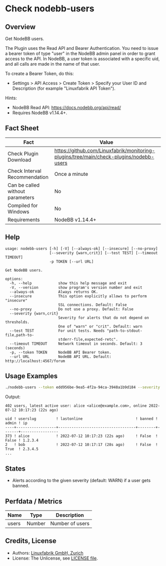 # Check nodebb-users

## Overview

Get NodeBB users.

The Plugin uses the Read API and Bearer Authentication. You need to issue a bearer token of type "user" in the NodeBB admin panel in order to grant access to the API. In NodeBB, a user token is associated with a specific uid, and all calls are made in the name of that user.

To create a Bearer Token, do this:

* Settings \> API Access \> Create Token \> Specify your User ID and Description (for example "Linuxfabrik API Token").

Hints:

* NodeBB Read API: <https://docs.nodebb.org/api/read/>
* Requires NodeBB v1.14.4+.


## Fact Sheet

| Fact | Value |
|----|----|
| Check Plugin Download                 | <https://github.com/Linuxfabrik/monitoring-plugins/tree/main/check-plugins/nodebb-users> |
| Check Interval Recommendation         | Once a minute |
| Can be called without parameters      | No |
| Compiled for Windows                  | No |
| Requirements                          | NodeBB v1.14.4+ |


## Help

```text
usage: nodebb-users [-h] [-V] [--always-ok] [--insecure] [--no-proxy]
                    [--severity {warn,crit}] [--test TEST] [--timeout TIMEOUT]
                    -p TOKEN [--url URL]

Get NodeBB users.

options:
  -h, --help            show this help message and exit
  -V, --version         show program's version number and exit
  --always-ok           Always returns OK.
  --insecure            This option explicitly allows to perform "insecure"
                        SSL connections. Default: False
  --no-proxy            Do not use a proxy. Default: False
  --severity {warn,crit}
                        Severity for alerts that do not depend on thresholds.
                        One of "warn" or "crit". Default: warn
  --test TEST           For unit tests. Needs "path-to-stdout-file,path-to-
                        stderr-file,expected-retc".
  --timeout TIMEOUT     Network timeout in seconds. Default: 3 (seconds)
  -p, --token TOKEN     NodeBB API Bearer token.
  --url URL             NodeBB API URL. Default: http://localhost:4567/forum
```


## Usage Examples

```bash
./nodebb-users --token edd956be-9ea5-4f2a-94ca-3948a1b9d184 --severity warn
```

Output:

```text
402 users, latest active user: alice <alice@example.com>, online 2022-07-12 10:17:23 (22s ago)

uid ! userslug         ! lastonline                        ! banned ! admin ! ip              
----+------------------+-----------------------------------+--------+-------+-----------------
373 ! alice            ! 2022-07-12 10:17:23 (22s ago)     ! False  ! False ! 1.2.3.4         
2   ! bob              ! 2022-07-12 10:17:17 (28s ago)     ! False  ! True  ! 2.3.4.5   
...
```


## States

* Alerts according to the given severity (default: WARN) if a user gets banned.


## Perfdata / Metrics

| Name  | Type   | Description     |
|-------|--------|-----------------|
| users | Number | Number of users |


## Credits, License

* Authors: [Linuxfabrik GmbH, Zurich](https://www.linuxfabrik.ch)
* License: The Unlicense, see [LICENSE file](https://unlicense.org/).
